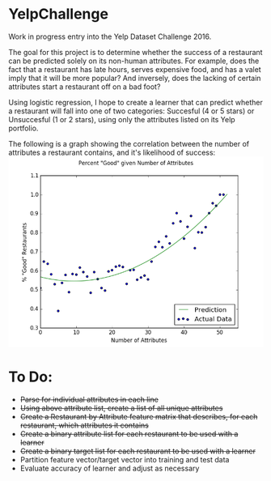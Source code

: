 # YelpChallenge
Work in progress entry into the Yelp Dataset Challenge 2016.

The goal for this project is to determine whether the success of a restaurant can be predicted solely on its non-human attributes. For example, does the fact that a restaurant has late hours, serves expensive food, and has a valet imply that it will be more popular? And inversely, does the lacking of certain attributes start a restaurant off on a bad foot? 

Using logistic regression, I hope to create a learner that can predict whether a restaurant will fall into one of two categories: Succesful (4 or 5 stars) or Unsuccesful (1 or 2 stars), using only the attributes listed on its Yelp portfolio. 


The following is a graph showing the correlation between the number of attributes a restaurant contains, and it's likelihood of success:
![alt tag](https://github.com/TullyHanson/YelpChallenge/blob/master/CorrelationFigure.png)

# To Do:
- ~~Parse for individual attributes in each line~~
- ~~Using above attribute list, create a list of all unique attributes~~
- ~~Create a Restaurant by Attribute feature matrix that describes, for each restaurant, which attributes it contains~~
- ~~Create a binary attribute list for each restaurant to be used with a learner~~
- ~~Create a binary target list for each restaurant to be used with a learner~~
- Partition feature vector/target vector into training and test data
- Evaluate accuracy of learner and adjust as necessary
